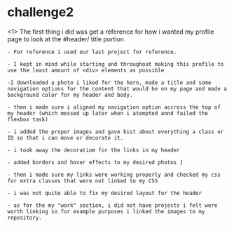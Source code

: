  # challenge2
 
 <1> The first thing i did was get a reference for how i wanted my profile page to look at the #header/ title portion
    
    - For reference i used our last project for reference.

    - I kept in mind while starting and throughout making this profile to use the least amount of <div> elements as possible

    -I downloaded a photo i liked for the hero, made a title and some navigation options for the content that would be on my page and made a background color for my header and body.
    
    - then i made sure i aligned my navigation option accross the top of my header (which messed up later when i atempted annd failed the flexbox task)

    - i added the proper images and gave kist about everything a class or ID so that i can move or decorate it.

    - i took away the decoratiom for the links in my header

    - added borders and hover effects to my desired photos ]

    - then i made sure my links were working properly and checked my css for extra classes that were not linked to my CSS

    - i was not quite able to fix my desired layout for the header

    - as for the my "work" section, i did not have projects i felt were worth linking so for example purposes i linked the images to my repository.